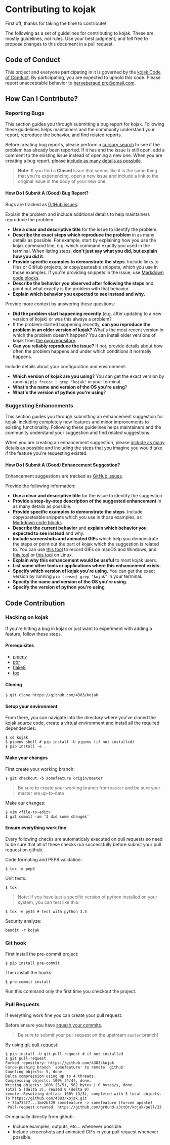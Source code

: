 # Contributing to kojak

First off, thanks for taking the time to contribute!

The following as a set of guidelines for contributing to kojak.
These are mostly guidelines, not rules. Use your best judgment, and fell
free to propose changes to this document in a pull request.

## Code of Conduct

This project and everyone participating in it is governed
by the [kojak Code of Conduct](CODE_OF_CONDUCT.md).
By participating, you are expected to uphold this code.
Please report unacceptable behavior to [herveberaud.pro@gmail.com](mailto:herveberaud.pro@gmail.com).

## How Can I Contribute?

### Reporting Bugs

This section guides you through submitting a bug report for kojak.
Following these guidelines helps maintainers and the community
understand your report, reproduce the behavior, and find related reports.

Before creating bug reports, please perform a
[cursory search](https://github.com/4383/kojak/issues?q=is%3Aissue%20is%3Aopen%20)
to see if the problem has already been reported.
If it has and the issue is still open, add a comment to
the existing issue instead of opening a new one.
When you are creating a bug report, please [include as many details as possbile](#how-do-i-submit-a-good-bug-report).

> **Note:** If you find a **Closed** issue that seems like it is the same thing that you're experiencing, open a new issue and include a link to the original issue in the body of your new one.

#### How Do I Submit A (Good) Bug Report?

Bugs are tracked as [GitHub issues](https://guides.github.com/features/issues/).

Explain the problem and include additional details to help maintainers reproduce the problem:

* **Use a clear and descriptive title** for the issue to identify the problem.
* **Describe the exact steps which reproduce the problem** in as many details as possible. For example, start by explaining how you use the kojak command line, e.g. which command exactly you used in the terminal. When listing steps, **don't just say what you did, but explain how you did it**.
* **Provide specific examples to demonstrate the steps**. Include links to files or GitHub projects, or copy/pasteable snippets, which you use in those examples. If you're providing snippets in the issue, use [Markdown code blocks](https://help.github.com/articles/markdown-basics/#multiple-lines).
* **Describe the behavior you observed after following the steps** and point out what exactly is the problem with that behavior.
* **Explain which behavior you expected to see instead and why.**


Provide more context by answering these questions:

* **Did the problem start happening recently** (e.g. after updating to a new version of kojak) or was this always a problem?
* If the problem started happening recently, **can you reproduce the problem in an older version of kojak?** What's the most recent version in which the problem doesn't happen? You can install older versions of kojak from [the pypi repository](https://pypi.org/project/kojak/).
* **Can you reliably reproduce the issue?** If not, provide details about how often the problem happens and under which conditions it normally happens.

Include details about your configuration and environment:

* **Which version of kojak are you using?** You can get the exact version by running `pip freeze | grep "kojak"` in your terminal.
* **What's the name and version of the OS you're using**?
* **What's the version of python you're using**?

### Suggesting Enhancements

This section guides you through submitting an enhancement suggestion for kojak, including completely new features and minor improvements to existing functionality. Following these guidelines helps maintainers and the community understand your suggestion and find related suggestions.

When you are creating an enhancement suggestion, please [include as many details as possible](#how-do-i-submit-a-good-enhancement-suggestion) and including the steps that you imagine you would take if the feature you're requesting existed.

#### How Do I Submit A (Good) Enhancement Suggestion?

Enhancement suggestions are tracked as [GitHub issues](https://guides.github.com/features/issues/).

Provide the following information:

* **Use a clear and descriptive title** for the issue to identify the suggestion.
* **Provide a step-by-step description of the suggested enhancement** in as many details as possible.
* **Provide specific examples to demonstrate the steps**. Include copy/pasteable snippets which you use in those examples, as [Markdown code blocks](https://help.github.com/articles/markdown-basics/#multiple-lines).
* **Describe the current behavior** and **explain which behavior you expected to see instead** and why.
* **Include screenshots and animated GIFs** which help you demonstrate the steps or point out the part of kojak which the suggestion is related to. You can use [this tool](https://www.cockos.com/licecap/) to record GIFs on macOS and Windows, and [this tool](https://github.com/colinkeenan/silentcast) or [this tool](https://github.com/GNOME/byzanz) on Linux.
* **Explain why this enhancement would be useful** to most kojak users.
* **List some other tools or applications where this enhancement exists.**
* **Specify which version of kojak you're using.** You can get the exact version by running `pip freeze| grep "kojak"` in your terminal.
* **Specify the name and version of the OS you're using.**
* **Specify the version of python you're using**

## Code Contribution

### Hacking on kojak

If you're hitting a bug in kojak or just want to experiment with adding a feature, follow these steps.

#### Prerequisites

- [pipenv](https://github.com/kennethreitz/pipenv)
- [pbr](https://docs.openstack.org/pbr/latest/)
- [flake8](http://flake8.pycqa.org/en/latest/)
- [tox](https://tox.readthedocs.io/en/latest/)

#### Cloning

```shell
$ git clone https://github.com/4383/kojak
```

#### Setup your environment

From there, you can navigate into the directory where you've cloned the kojak source code,
create a virtual environment and install all the required dependencies:

```shell
$ cd kojak
$ pipenv shell # pip install -U pipenv (if not installed)
$ pip install -e .
```

#### Make your changes

First create your working branch:
```shell
$ git checkout -b somefeature origin/master
```

> Be sure to create your working branch from `master` and be sure your master are up-to-date

Make our changes:
```shell
$ vim <file-to-edit>
$ git commit -am 'I did some changes'
```

#### Ensure everything work fine

Every following checks are automaticaly executed on pull requests so need to
be sure that all of these checks run successfully before submit your pull request
on github.

Code formating and PEP8 validation:
```shell
$ tox -e pep8
```

Unit tests:
```shell
$ tox
```

> Note: If you have just a specific version of python installed on your system, you can test like this:
```shell
$ tox -e py35 # test with python 3.5
```

Security analyze:
```shell
bandit -r kojak
```

### Git hook

First install the pre-commit project:
```shell
$ pip install pre-commit
```

Then install the hooks:
```shell
$ pre-commit install
```
Run this command only the first time you checkout the project.


### Pull Requests

If everything work fine you can create your pull request.

Before ensure you have [squash your commits](http://gitready.com/advanced/2009/02/10/squashing-commits-with-rebase.html).

> Be sure to submit your pull request on the upstream `master` branch!

By using [git-pull-request](https://github.com/jd/git-pull-request):
```shell
$ pip install -U git-pull-request # if not installed
$ git pull-request 
Forked repository: https://github.com/4383/kojak
Force-pushing branch `somefeature' to remote `github'
Counting objects: 5, done.
Delta compression using up to 4 threads.
Compressing objects: 100% (4/4), done.
Writing objects: 100% (5/5), 562 bytes | 0 bytes/s, done.
Total 5 (delta 3), reused 0 (delta 0)
remote: Resolving deltas: 100% (3/3), completed with 3 local objects.
To https://github.com/4383/kojak.git
 + 73a733f7...1be2bf29 somefeature -> somefeature (forced update)
 Pull-request created: https://github.com/grOund-s3ctOr/kojak/pull/33
```

Or manually directly from github:
* Include examples, outputs, etc... whenever possible.
* Include screenshots and animated GIFs in your pull request whenever possible.
